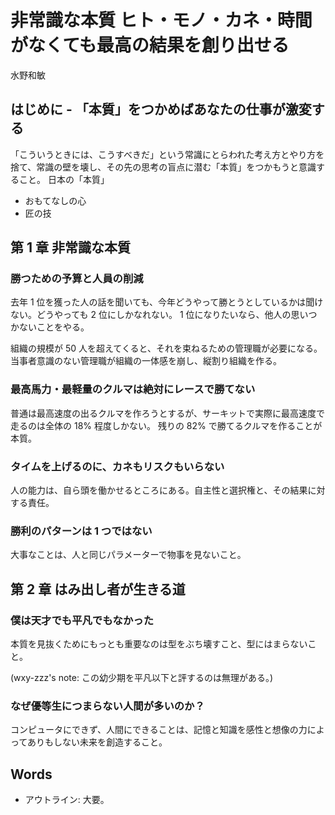 # 非常識な本質 ヒト・モノ・カネ・時間がなくても最高の結果を創り出せる
水野和敏

## はじめに - 「本質」をつかめばあなたの仕事が激変する
「こういうときには、こうすべきだ」という常識にとらわれた考え方とやり方を捨て、常識の壁を壊し、その先の思考の盲点に潜む「本質」をつかもうと意識すること。
日本の「本質」
- おもてなしの心
- 匠の技

## 第 1 章 非常識な本質
### 勝つための予算と人員の削減
去年 1 位を獲った人の話を聞いても、今年どうやって勝とうとしているかは聞けない。どうやっても 2 位にしかなれない。
1 位になりたいなら、他人の思いつかないことをやる。

組織の規模が 50 人を超えてくると、それを束ねるための管理職が必要になる。
当事者意識のない管理職が組織の一体感を崩し、縦割り組織を作る。

### 最高馬力・最軽量のクルマは絶対にレースで勝てない
普通は最高速度の出るクルマを作ろうとするが、サーキットで実際に最高速度で走るのは全体の 18% 程度しかない。
残りの 82% で勝てるクルマを作ることが本質。

### タイムを上げるのに、カネもリスクもいらない
人の能力は、自ら頭を働かせるところにある。自主性と選択権と、その結果に対する責任。

### 勝利のパターンは 1 つではない
大事なことは、人と同じパラメーターで物事を見ないこと。

## 第 2 章 はみ出し者が生きる道
### 僕は天才でも平凡でもなかった
本質を見抜くためにもっとも重要なのは型をぶち壊すこと、型にはまらないこと。

(wxy-zzz's note: この幼少期を平凡以下と評するのは無理がある。)

### なぜ優等生につまらない人間が多いのか？
コンピュータにできず、人間にできることは、記憶と知識を感性と想像の力によってありもしない未来を創造すること。

## Words
- アウトライン: 大要。
